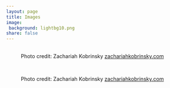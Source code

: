 ```yaml
---
layout: page
title: Images
image:
 background: lightbg10.png
share: false
---
```

<article>
<figure class="half">
	<a href="/images/full/aryehkobrinsky-jump-full.jpg"><img src="/images/full/aryehkobrinsky-jump.png" alt=""></a>
	<a href="/images/full/aryehkobrinsky-moose-full.jpg"><img src="/images/full/aryehkobrinsky-moose.png" alt=""></a>
	<figcaption>Photo credit: Zachariah Kobrinsky <a href="http://zachariahkobrinsky.com">zachariahkobrinsky.com</a></figcaption>
</figure>
<figure>
	<a href="/images/full/aryehkobrinsky-jump-bass-full.jpg"><img src="/images/full/aryehkobrinsky-jump.png" alt=""></a>
</figure>
<figure class="half">
	<a href="/images/full/aryehkobrinsky-jump-full.jpg"><img src="/images/full/aryehkobrinsky-jump.png" alt=""></a>
	<a href="/images/full/aryehkobrinsky-moose-full.jpg"><img src="/images/full/aryehkobrinsky-moose.png" alt=""></a>
	<figcaption>Photo credit: Zachariah Kobrinsky <a href="http://zachariahkobrinsky.com">zachariahkobrinsky.com</a></figcaption>
</figure>
</article>